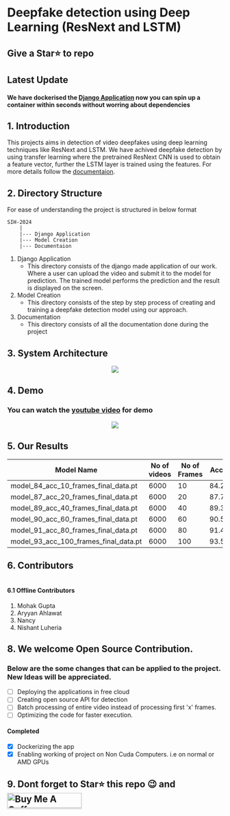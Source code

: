 # Deepfake detection using Deep Learning (ResNext and LSTM)

## Give a Star⭐ to repo

</a>

## Latest Update
#### We have dockerised the [Django Application](https://github.com/lukiod/SIH-2024/tree/main/Django%20Application) now you can spin up a container within seconds without worring about dependencies


## 1. Introduction
This projects aims in detection of video deepfakes using deep learning techniques like ResNext and LSTM. We have achived deepfake detection by using transfer learning where the pretrained ResNext CNN is used to obtain a feature vector, further the LSTM layer is trained using the features. For more details follow the [documentaion](https://github.com/lukiod/SIH-2024/tree/main/Documentation).





## 2. Directory Structure
For ease of understanding the project is structured in below format
```
SIH-2024
    |
    |--- Django Application
    |--- Model Creation
    |--- Documentaion
```
1. Django Application 
   - This directory consists of the django made application of our work. Where a user can upload the video and submit it to the model for prediction. The trained model performs the prediction and the result is displayed on the screen.
2. Model Creation
   - This directory consists of the step by step process of creating and training a deepfake detection model using our approach.
3. Documentation
   - This directory consists of all the documentation done during the project
   
## 3. System Architecture
<p align="center">
  <img src="https://github.com/lukiod/SIH-2024/tree/main/github_assets/System%20Architecture.png" />
</p>

## 4. Demo 
### You can watch the [youtube video](https://www.youtube.com/watch?v=_q16aJTXVRE&t=823s) for demo

<p align="center">
  <img src="https://github.com/lukiod/SIH-2024/tree/main/github_assets/fakegif.gif" />
</p>

## 5. Our Results

| Model Name | No of videos | No of Frames | Accuracy |
|------------|--------------|--------------|----------|
|model_84_acc_10_frames_final_data.pt |6000 |10 |84.21461|
|model_87_acc_20_frames_final_data.pt | 6000 |20 |87.79160|
|model_89_acc_40_frames_final_data.pt | 6000| 40 |89.34681|
|model_90_acc_60_frames_final_data.pt | 6000| 60 |90.59097 |
|model_91_acc_80_frames_final_data.pt | 6000 | 80 | 91.49818 |
|model_93_acc_100_frames_final_data.pt| 6000 | 100 | 93.58794|

## 6. Contributors

<!-- ALL-CONTRIBUTORS-LIST:START - Do not remove or modify this section -->
<!-- prettier-ignore-start -->
<!-- markdownlint-disable -->
<table>
  <tbody>
    <tr>
    </tr>
  </tbody>
</table>

<!-- markdownlint-restore -->
<!-- prettier-ignore-end -->

<!-- ALL-CONTRIBUTORS-LIST:END -->
<!-- prettier-ignore-start -->
<!-- markdownlint-disable -->

<!-- markdownlint-restore -->
<!-- prettier-ignore-end -->

<!-- ALL-CONTRIBUTORS-LIST:END -->

#### 6.1 Offline Contributors
   1. Mohak Gupta
   2. Aryyan Ahlawat
   3. Nancy
   4. Nishant Luheria
   

## 8. We welcome Open Source Contribution. 
### Below are the some changes that can be applied to the project. New Ideas will be appreciated.
- [ ] Deploying the applications in free cloud 
- [ ] Creating open source API for detection
- [ ] Batch processing of entire video instead of processing first 'x' frames.
- [ ] Optimizing the code for faster execution.
#### Completed 
- [X] Dockerizing the app
- [X] Enabling working of project on Non Cuda Computers. i.e on normal or AMD GPUs

## 9. Dont forget to Star⭐ this repo 😉 and  <a href="https://www.buymeacoffee.com/abhijitjadhav" target="_blank"><img src="https://www.buymeacoffee.com/assets/img/custom_images/orange_img.png" alt="Buy Me A Coffee" style="height: 35px !important;width: 174px !important;box-shadow: 0px 3px 2px 0px rgba(190, 190, 190, 0.5) !important;-webkit-box-shadow: 0px 3px 2px 0px rgba(190, 190, 190, 0.5) !important;" ></a> 
